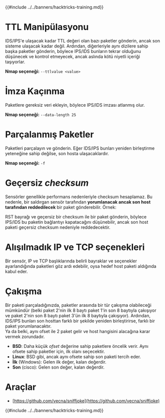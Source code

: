 {{#include ../../banners/hacktricks-training.md}}


# **TTL Manipülasyonu**

IDS/IPS'e ulaşacak kadar TTL değeri olan bazı paketler gönderin, ancak son sisteme ulaşacak kadar değil. Ardından, diğerleriyle aynı dizilere sahip başka paketler gönderin, böylece IPS/IDS bunların tekrar olduğunu düşünecek ve kontrol etmeyecek, ancak aslında kötü niyetli içeriği taşıyorlar.

**Nmap seçeneği:** `--ttlvalue <value>`

# İmza Kaçınma

Paketlere gereksiz veri ekleyin, böylece IPS/IDS imzası atlanmış olur.

**Nmap seçeneği:** `--data-length 25`

# **Parçalanmış Paketler**

Paketleri parçalayın ve gönderin. Eğer IDS/IPS bunları yeniden birleştirme yeteneğine sahip değilse, son hosta ulaşacaklardır.

**Nmap seçeneği:** `-f`

# **Geçersiz** _**checksum**_

Sensörler genellikle performans nedenleriyle checksum hesaplamaz. Bu nedenle, bir saldırgan sensör tarafından **yorumlanacak ancak son host tarafından reddedilecek** bir paket gönderebilir. Örnek:

RST bayrağı ve geçersiz bir checksum ile bir paket gönderin, böylece IPS/IDS bu paketin bağlantıyı kapatacağını düşünebilir, ancak son host paketi geçersiz checksum nedeniyle reddedecektir.

# **Alışılmadık IP ve TCP seçenekleri**

Bir sensör, IP ve TCP başlıklarında belirli bayraklar ve seçenekler ayarlandığında paketleri göz ardı edebilir, oysa hedef host paketi aldığında kabul eder.

# **Çakışma**

Bir paketi parçaladığınızda, paketler arasında bir tür çakışma olabileceği mümkündür (belki paket 2'nin ilk 8 baytı paket 1'in son 8 baytıyla çakışıyor ve paket 2'nin son 8 baytı paket 3'ün ilk 8 baytıyla çakışıyor). Ardından, IDS/IPS bunları son hosttan farklı bir şekilde yeniden birleştirirse, farklı bir paket yorumlanacaktır.\
Ya da belki, aynı ofset ile 2 paket gelir ve host hangisini alacağına karar vermek zorundadır.

- **BSD**: Daha küçük _ofset_ değerine sahip paketlere öncelik verir. Aynı ofsete sahip paketler için, ilk olanı seçecektir.
- **Linux**: BSD gibi, ancak aynı ofsete sahip son paketi tercih eder.
- **İlk** (Windows): Gelen ilk değer, kalan değerdir.
- **Son** (cisco): Gelen son değer, kalan değerdir.

# Araçlar

- [https://github.com/vecna/sniffjoke](https://github.com/vecna/sniffjoke)


{{#include ../../banners/hacktricks-training.md}}
